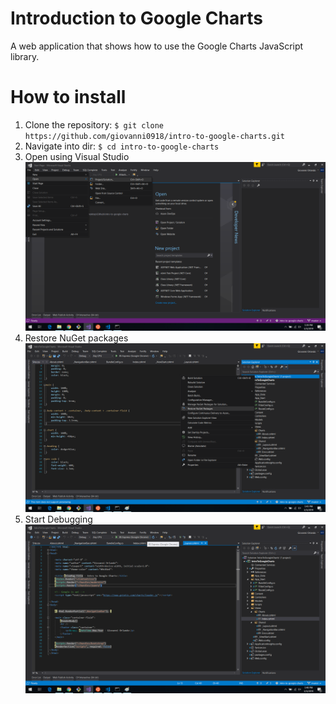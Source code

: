 # Introduction to Google Charts
A web application that shows how to use the Google Charts JavaScript library.

# How to install

1. Clone the repository: `$ git clone https://github.com/giovanni0918/intro-to-google-charts.git`
2. Navigate into dir: `$ cd intro-to-google-charts`
3. Open using Visual Studio
![File > Open > Open Project or Solution](images/screenshots/open-solution-visual-studio.png)
4. Restore NuGet packages
![Right click the Solution > Restore NuGet Packages](images/screenshots/restore-nuget-packages.png)
5. Start Debugging
![Above at the toolbars click on IIS Express](images/screenshots/start-debugging.png)